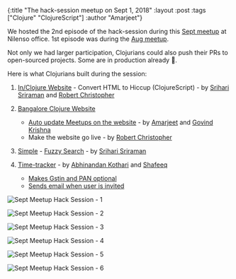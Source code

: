 {:title "The hack-session meetup on Sept 1, 2018"
 :layout :post
 :tags  ["Clojure" "ClojureScript"]
 :author "Amarjeet"}


We hosted the 2nd episode of the hack-session during this [Sept meetup](https://www.meetup.com/Bangalore-Clojure-User-Group/events/253965766/) at Nilenso office. 1st episode was during the [Aug meetup](https://www.meetup.com/Bangalore-Clojure-User-Group/events/252993263/).

Not only we had larger participation, Clojurians could also push their PRs to open-sourced projects. Some are in production already 🙂.

Here is what Clojurians built during the session:

1. [In/Clojure Website](https://inclojure.org/) - Convert HTML to Hiccup (ClojureScript) - by [Srihari Sriraman](https://github.com/ssrihari) and [Robert Christopher](https://github.com/Robert-Christopher)

2. [Bangalore Clojure Website](https://bangalore-clj.github.io/)
    - [Auto update Meetups on the website](https://github.com/bangalore-clj/bangalore-clj-website/pull/4) - by [Amarjeet](https://github.com/amarjeet000) and [Govind Krishna](https://github.com/govindkrjoshi)
    - Make the website go live - by [Robert Christopher](https://github.com/Robert-Christopher)

3. [Simple](https://github.com/simpledotorg/simple-experiments) - [Fuzzy Search](https://github.com/simpledotorg/simple-experiments/commit/bf8c12c603648e038a71b984edcfefa98563571e?diff=unified) - by [Srihari Sriraman](https://github.com/ssrihari)

4. [Time-tracker](https://github.com/nilenso/time-tracker) - by [Abhinandan Kothari](https://github.com/abhinandankothari) and [Shafeeq](https://github.com/shafeeq)
    - [Makes Gstin and PAN optional](https://github.com/nilenso/time-tracker/pull/197)
    - [Sends email when user is invited](https://github.com/nilenso/time-tracker/pull/198)


![Sept Meetup Hack Session - 1](/img/sept-meetup-1.png)

![Sept Meetup Hack Session - 2](/img/sept-meetup-2.png)

![Sept Meetup Hack Session - 3](/img/sept-meetup-3.png)

![Sept Meetup Hack Session - 4](/img/sept-meetup-4.png)

![Sept Meetup Hack Session - 5](/img/sept-meetup-5.png)

![Sept Meetup Hack Session - 6](/img/sept-meetup-6.png)
